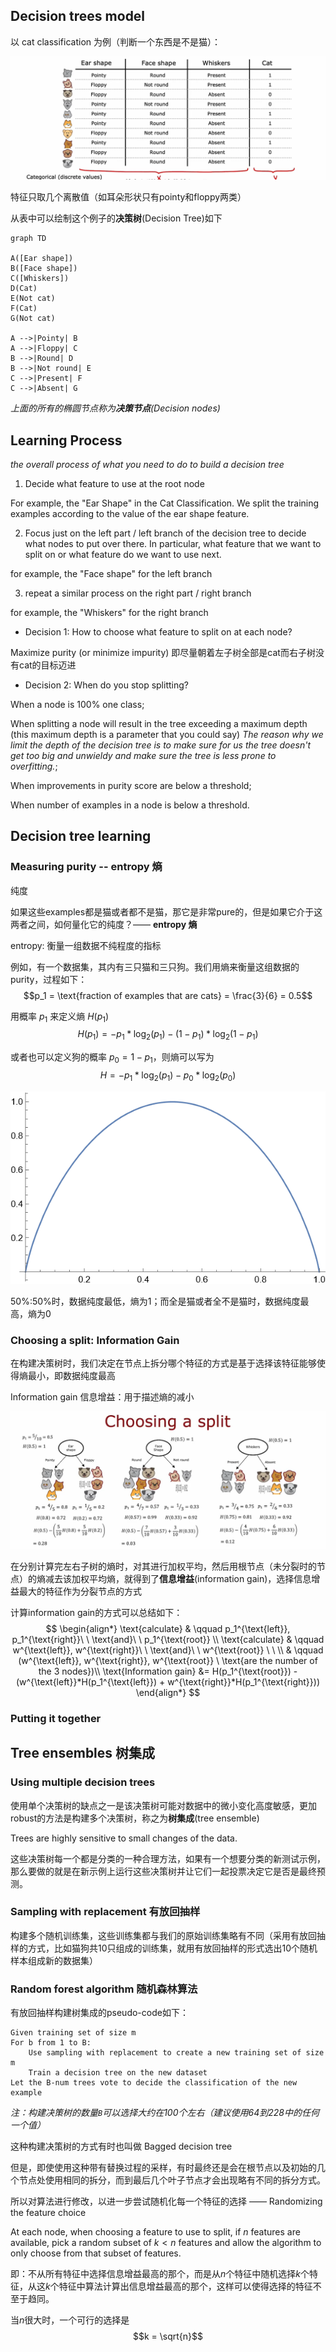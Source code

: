 
## Decision trees model

以 cat classification 为例（判断一个东西是不是猫）：

![|650](files/DecisionTreesCatExample.png)

特征只取几个离散值（如耳朵形状只有pointy和floppy两类）

从表中可以绘制这个例子的**决策树**(Decision Tree)如下

```mermaid
graph TD

A([Ear shape])
B([Face shape])
C([Whiskers])
D(Cat)
E(Not cat)
F(Cat)
G(Not cat)

A -->|Pointy| B
A -->|Floppy| C
B -->|Round| D
B -->|Not round| E
C -->|Present| F
C -->|Absent| G
```

*上面的所有的椭圆节点称为**决策节点**(Decision nodes)*

## Learning Process

*the overall process of what you need to do to build a decision tree*

1. Decide what feature to use at the root node

For example, the "Ear Shape" in the Cat Classification. 
We split the training examples according to the value of the ear shape feature.

2. Focus just on the left part / left branch of the decision tree to decide what nodes to put over there. In particular, what feature that we want to split on or what feature do we want to use next.

for example, the "Face shape" for the left branch

3. repeat a similar process on the right part / right branch

for example, the "Whiskers" for the right branch


- Decision 1: How to choose what feature to split on at each node?

Maximize purity (or minimize impurity) 即尽量朝着左子树全部是cat而右子树没有cat的目标迈进

- Decision 2: When do you stop splitting?

When a node is 100% one class; 

When splitting a node will result in the tree exceeding a maximum depth (this maximum depth is a parameter that you could say) 
*The reason why we limit the depth of the decision tree is to make sure for us the tree doesn't get too big and unwieldy and make sure the tree is less prone to overfitting.*; 

When improvements in purity score are below a threshold; 

When number of examples in a node is below a threshold.

## Decision tree learning

### Measuring purity -- entropy 熵

纯度

如果这些examples都是猫或者都不是猫，那它是非常pure的，但是如果它介于这两者之间，如何量化它的纯度？—— **entropy 熵**

entropy: 衡量一组数据不纯程度的指标

例如，有一个数据集，其内有三只猫和三只狗。我们用熵来衡量这组数据的purity，过程如下： 
$$p_1 = \text{fraction of examples that are cats} = \frac{3}{6} = 0.5$$

用概率 $p_1$ 来定义熵 $H(p_1)$  
$$H(p_1) = − p_1*\log_2(p_1) − (1 − p_1)*\log_2(1 − p_1)$$

或者也可以定义狗的概率 $p_0 = 1 - p_1$，则熵可以写为 
$$H = − p_1*\log_2(p_1) − p_0*\log_2(p_0)$$

![|400](files/Entropy.png)

50%:50%时，数据纯度最低，熵为1；而全是猫或者全不是猫时，数据纯度最高，熵为0

### Choosing a split: Information Gain

在构建决策树时，我们决定在节点上拆分哪个特征的方式是基于选择该特征能够使得熵最小，即数据纯度最高

Information gain 信息增益：用于描述熵的减小

![|650](files/ChoosingaSplit.png)

在分别计算完左右子树的熵时，对其进行加权平均，然后用根节点（未分裂时的节点）的熵减去该加权平均熵，就得到了**信息增益**(information gain)，选择信息增益最大的特征作为分裂节点的方式

计算information gain的方式可以总结如下： 
$$
\begin{align*}
\text{calculate} & \qquad p_1^{\text{left}}, p_1^{\text{right}}\ \ \text{and}\ \ p_1^{\text{root}} \\
\text{calculate} & \qquad w^{\text{left}}, w^{\text{right}}\ \ \text{and}\ \ w^{\text{root}} \ \ \\
& \qquad (w^{\text{left}}, w^{\text{right}}, w^{\text{root}} \ \text{are the number of the 3 nodes})\\
\text{Information gain} &= H(p_1^{\text{root}}) - (w^{\text{left}}*H(p_1^{\text{left}}) + w^{\text{right}}*H(p_1^{\text{right}}))
\end{align*} 
$$

### Putting it together



## Tree ensembles 树集成

### Using multiple decision trees

使用单个决策树的缺点之一是该决策树可能对数据中的微小变化高度敏感，更加robust的方法是构建多个决策树，称之为**树集成**(tree ensemble)

Trees are highly sensitive to small changes of the data.

这些决策树每一个都是分类的一种合理方法，如果有一个想要分类的新测试示例，那么要做的就是在新示例上运行这些决策树并让它们一起投票决定它是否是最终预测。

### Sampling with replacement 有放回抽样

构建多个随机训练集，这些训练集都与我们的原始训练集略有不同（采用有放回抽样的方式，比如猫狗共10只组成的训练集，就用有放回抽样的形式选出10个随机样本组成新的数据集）

### Random forest algorithm 随机森林算法

有放回抽样构建树集成的pseudo-code如下：
```
Given training set of size m
For b from 1 to B:
	Use sampling with replacement to create a new training set of size m
	Train a decision tree on the new dataset
Let the B-num trees vote to decide the classification of the new example
```

*注：构建决策树的数量`B`可以选择大约在100个左右（建议使用64到228中的任何一个值）*

这种构建决策树的方式有时也叫做 Bagged decision tree

但是，即使使用这种带有替换过程的采样，有时最终还是会在根节点以及初始的几个节点处使用相同的拆分，而到最后几个叶子节点才会出现略有不同的拆分方式。

所以对算法进行修改，以进一步尝试随机化每一个特征的选择 —— Randomizing the feature choice

At each node, when choosing a feature to use to split, if $n$ features are available, pick a random subset of $k < n$ features and allow the algorithm to only choose from that subset of features.

即：不从所有特征中选择信息增益最高的那个，而是从$n$个特征中随机选择$k$个特征，从这$k$个特征中算法计算出信息增益最高的那个，这样可以使得选择的特征不至于趋同。

当$n$很大时，一个可行的选择是 
$$k = \sqrt{n}$$